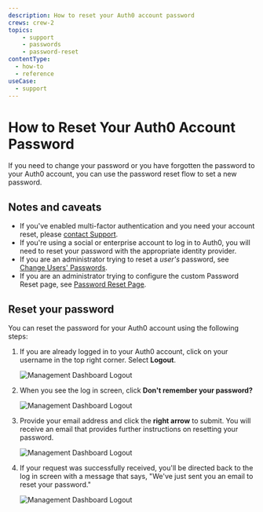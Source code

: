 ```yaml
---
description: How to reset your Auth0 account password
crews: crew-2
topics:
    - support
    - passwords
    - password-reset
contentType:
  - how-to
  - reference
useCase:
  - support
---
```


# How to Reset Your Auth0 Account Password

If you need to change your password or you have forgotten the password to your Auth0 account, you can use the password reset flow to set a new password.

## Notes and caveats

* If you've enabled multi-factor authentication and you need your account reset, please [contact Support](${env.DOMAIN_URL_SUPPORT}).
* If you're using a social or enterprise account to log in to Auth0, you will need to reset your password with the appropriate identity provider.
* If you are an administrator trying to reset a *user's* password, see [Change Users' Passwords](/connections/database/password-change).
* If you are an administrator trying to configure the custom Password Reset page, see [Password Reset Page](/hosted-pages/password-reset).

## Reset your password

You can reset the password for your Auth0 account using the following steps:

1. If you are already logged in to your Auth0 account, click on your username in the top right corner. Select **Logout**.

    ![Management Dashboard Logout](/media/articles/tutorials/reset-password/logout.png)

2. When you see the log in screen, click **Don't remember your password?**

    ![Management Dashboard Logout](/media/articles/tutorials/reset-password/login-screen.png)

3. Provide your email address and click the **right arrow** to submit. You will receive an email that provides further instructions on resetting your password.

    ![Management Dashboard Logout](/media/articles/tutorials/reset-password/provide-email.png)

4. If your request was successfully received, you'll be directed back to the log in screen with a message that says, "We've just sent you an email to reset your password."

    ![Management Dashboard Logout](/media/articles/tutorials/reset-password/message-sent.png)